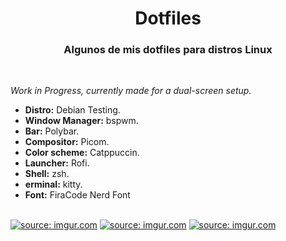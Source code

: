 <h1 align="center">Dotfiles</h1>
<h3 align="center">Algunos de mis dotfiles para distros Linux</h2>
<br>
<p>
<em>Work in Progress, currently made for a dual-screen setup.</em>
<br>
<ul>
<li><strong>Distro:</strong> Debian Testing.</li>
<li><strong>Window Manager:</strong> bspwm.</li>
<li><strong>Bar:</strong> Polybar.</li>
<li><strong>Compositor:</strong> Picom.</li>
<li><strong>Color scheme:</strong> Catppuccin.</li>
<li><strong>Launcher:</strong> Rofi.</li>
<li><strong>Shell:</strong> zsh.</li>
<li><strong>erminal:</strong> kitty.</li>
<li><strong>Font:</strong> FiraCode Nerd Font</li>
</ul>
</p>
<br>
<a href="https://imgur.com/x9tVc9K"><img src="https://i.imgur.com/x9tVc9K.png" title="source: imgur.com" /></a>
<a href="https://imgur.com/fD3ZJJl"><img src="https://i.imgur.com/fD3ZJJl.png" title="source: imgur.com" /></a>
<a href="https://imgur.com/Drk0Nev"><img src="https://i.imgur.com/Drk0Nev.png" title="source: imgur.com" /></a>

